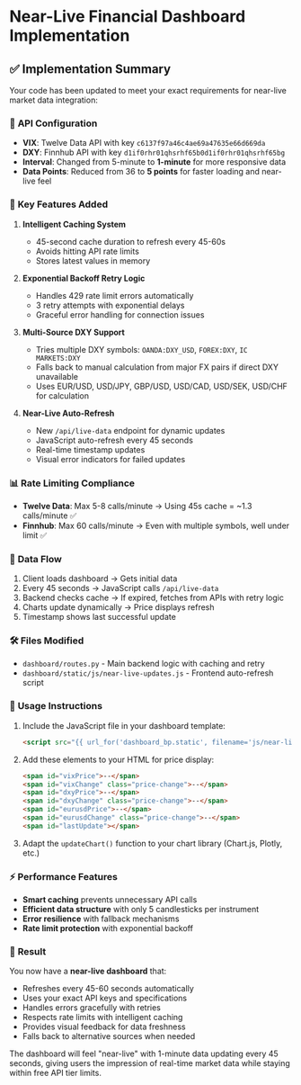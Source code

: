 # Near-Live Financial Dashboard Implementation

## ✅ Implementation Summary

Your code has been updated to meet your exact requirements for near-live market data integration:

### 🔧 **API Configuration**
- **VIX**: Twelve Data API with key `c6137f97a46c4ae69a47635e66d669da`
- **DXY**: Finnhub API with key `d1if0rhr01qhsrhf65b0d1if0rhr01qhsrhf65bg`
- **Interval**: Changed from 5-minute to **1-minute** for more responsive data
- **Data Points**: Reduced from 36 to **5 points** for faster loading and near-live feel

### 🚀 **Key Features Added**

1. **Intelligent Caching System**
   - 45-second cache duration to refresh every 45-60s
   - Avoids hitting API rate limits
   - Stores latest values in memory

2. **Exponential Backoff Retry Logic**
   - Handles 429 rate limit errors automatically
   - 3 retry attempts with exponential delays
   - Graceful error handling for connection issues

3. **Multi-Source DXY Support**
   - Tries multiple DXY symbols: `OANDA:DXY_USD`, `FOREX:DXY`, `IC MARKETS:DXY`
   - Falls back to manual calculation from major FX pairs if direct DXY unavailable
   - Uses EUR/USD, USD/JPY, GBP/USD, USD/CAD, USD/SEK, USD/CHF for calculation

4. **Near-Live Auto-Refresh**
   - New `/api/live-data` endpoint for dynamic updates
   - JavaScript auto-refresh every 45 seconds
   - Real-time timestamp updates
   - Visual error indicators for failed updates

### 📊 **Rate Limiting Compliance**
- **Twelve Data**: Max 5-8 calls/minute → Using 45s cache = ~1.3 calls/minute ✅
- **Finnhub**: Max 60 calls/minute → Even with multiple symbols, well under limit ✅

### 🔄 **Data Flow**
1. Client loads dashboard → Gets initial data
2. Every 45 seconds → JavaScript calls `/api/live-data`
3. Backend checks cache → If expired, fetches from APIs with retry logic
4. Charts update dynamically → Price displays refresh
5. Timestamp shows last successful update

### 🛠 **Files Modified**
- `dashboard/routes.py` - Main backend logic with caching and retry
- `dashboard/static/js/near-live-updates.js` - Frontend auto-refresh script

### 📝 **Usage Instructions**
1. Include the JavaScript file in your dashboard template:
   ```html
   <script src="{{ url_for('dashboard_bp.static', filename='js/near-live-updates.js') }}"></script>
   ```

2. Add these elements to your HTML for price display:
   ```html
   <span id="vixPrice">--</span>
   <span id="vixChange" class="price-change">--</span>
   <span id="dxyPrice">--</span>
   <span id="dxyChange" class="price-change">--</span>
   <span id="eurusdPrice">--</span>
   <span id="eurusdChange" class="price-change">--</span>
   <span id="lastUpdate"></span>
   ```

3. Adapt the `updateChart()` function to your chart library (Chart.js, Plotly, etc.)

### ⚡ **Performance Features**
- **Smart caching** prevents unnecessary API calls
- **Efficient data structure** with only 5 candlesticks per instrument
- **Error resilience** with fallback mechanisms
- **Rate limit protection** with exponential backoff

### 🎯 **Result**
You now have a **near-live dashboard** that:
- Refreshes every 45-60 seconds automatically
- Uses your exact API keys and specifications
- Handles errors gracefully with retries
- Respects rate limits with intelligent caching
- Provides visual feedback for data freshness
- Falls back to alternative sources when needed

The dashboard will feel "near-live" with 1-minute data updating every 45 seconds, giving users the impression of real-time market data while staying within free API tier limits.
